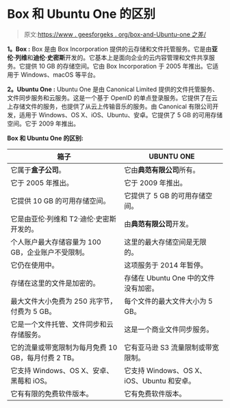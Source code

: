 # Box 和 Ubuntu One 的区别

> 原文:[https://www . geesforgeks . org/box-and-Ubuntu-one 之差/](https://www.geeksforgeeks.org/difference-between-box-and-ubuntu-one/)

**1。Box :**
Box 是由 Box Incorporation 提供的云存储和文件托管服务。它是由**亚伦·列维**和**迪伦·史密斯**开发的。它基本上是面向企业的云内容管理和文件共享服务。它提供 10 GB 的存储空间。它由 Box Incorporation 于 2005 年推出。它适用于 Windows、macOS 等平台。

**2。Ubuntu One :**
Ubuntu One 是由 Canonical Limited 提供的文件托管服务、文件同步服务和云服务。这是一个基于 OpenID 的单点登录服务。它提供了在云上存储文件的服务，也提供了从云上传输音乐的服务。由 Canonical 有限公司开发，适用于 Windows、OS X、iOS、Ubuntu、安卓。它提供了 5 GB 的可用存储空间。它于 2009 年推出。

**Box 和 Ubuntu One 的区别:**

<center>

| 箱子 | UBUNTU ONE |
| --- | --- |
| 它属于**盒子公司**。 | 它由**典范有限公司**所有。 |
| 它于 2005 年推出。 | 它于 2009 年推出。 |
| 它提供 10 GB 的可用存储空间。 | 它提供了 5 GB 的可用存储空间。 |
| 它是由亚伦·列维和 T2·迪伦·史密斯开发的。 | 由**典范有限公司**开发。 |
| 个人账户最大存储容量为 100 GB，企业账户不受限制。 | 这里的最大存储空间是无限的。 |
| 它仍在使用中。 | 这项服务于 2014 年暂停。 |
| 存储在这里的文件是加密的。 | 存储在 Ubuntu One 中的文件没有加密。 |
| 最大文件大小免费为 250 兆字节，付费为 5 GB。 | 每个文件的最大文件大小为 5 GB。 |
| 它是一个文件托管、文件同步和云存储服务。 | 这是一个商业文件同步服务。 |
| 它的流量或带宽限制为每月免费 10 GB，每月付费 2 TB。 | 它有亚马逊 S3 流量限制或带宽限制。 |
| 它支持 Windows、OS X、安卓、黑莓和 iOS。 | 它支持 Windows、OS X、iOS、Ubuntu 和安卓。 |
| 它有有限的免费软件版本。 | 它有免费软件版本。 |

</center>